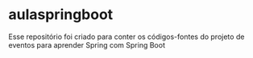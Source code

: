 # aulaspringboot

Esse repositório foi criado para conter os códigos-fontes do projeto de eventos para aprender Spring com Spring Boot
